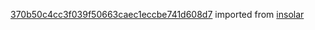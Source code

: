 [370b50c4cc3f039f50663caec1eccbe741d608d7](https://github.com/insolar/insolar/commit/370b50c4cc3f039f50663caec1eccbe741d608d7) imported from [insolar](https://github.com/insolar/insolar)
